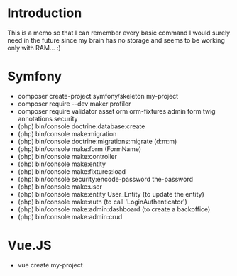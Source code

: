 # Introduction

This is a memo so that I can remember every basic command I would surely need in the future since my brain has no storage and seems to be working only with RAM... :)

# Symfony

  - composer create-project symfony/skeleton my-project
  - composer require --dev maker profiler
  - composer require validator asset orm orm-fixtures admin form twig annotations security
  - (php) bin/console doctrine:database:create
  - (php) bin/console make:migration
  - (php) bin/console doctrine:migrations:migrate (d:<zero-width-space>m:m)
  - (php) bin/console make:form (FormName)
  - (php) bin/console make:controller
  - (php) bin/console make:entity
  - (php) bin/console make:fixtures:load
  - (php) bin/console security:encode-password the-password
  - (php) bin/console make:user
  - (php) bin/console make:entity User_Entity (to update the entity)
  - (php) bin/console make:auth (to call 'LoginAuthenticator')
  - (php) bin/console make:admin:dashboard (to create a backoffice)
  - (php) bin/console make:admin:crud
  
  # Vue.JS
  
  - vue create my-project
